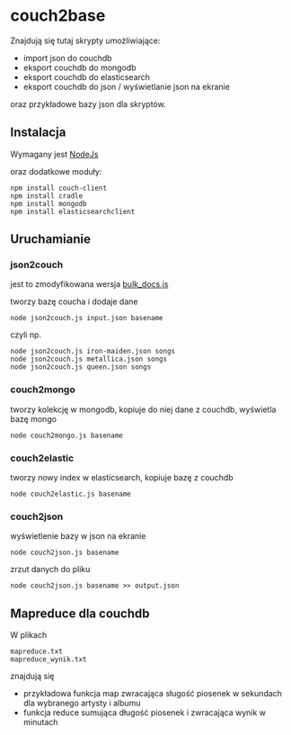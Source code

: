 # couch2base

Znajdują się tutaj skrypty umożliwiające:
* import json do couchdb
* eksport couchdb do mongodb
* eksport couchdb do elasticsearch
* eksport couchdb do json / wyświetlanie json na ekranie

oraz przykładowe bazy json dla skryptów.

## Instalacja
Wymagany jest [NodeJs](https://github.com/joyent/node)

oraz dodatkowe moduły:

	npm install couch-client
	npm install cradle
	npm install mongodb
	npm install elasticsearchclient

## Uruchamianie
### json2couch
jest to zmodyfikowana wersja [bulk_docs.js](http://wbzyl.inf.ug.edu.pl/nosql/node/db/bulk_docs.js)

tworzy bazę coucha i dodaje dane

	node json2couch.js input.json basename

czyli np.

	node json2couch.js iron-maiden.json songs
	node json2couch.js metallica.json songs
	node json2couch.js queen.json songs

### couch2mongo
tworzy kolekcję w mongodb, kopiuje do niej dane z couchdb, wyświetla bazę mongo

	node couch2mongo.js basename

### couch2elastic
tworzy nowy index w elasticsearch, kopiuje bazę z couchdb

	node couch2elastic.js basename

### couch2json
wyświetlenie bazy w json na ekranie

	node couch2json.js basename

zrzut danych do pliku

	node couch2json.js basename >> output.json

## Mapreduce dla couchdb
W plikach

	mapreduce.txt
	mapreduce_wynik.txt

znajdują się
* przykładowa funkcja map zwracająca sługość piosenek w sekundach dla wybranego artysty i albumu
* funkcja reduce sumująca długość piosenek i zwracająca wynik w minutach

